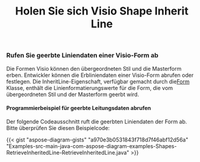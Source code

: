 ﻿---
title: Holen Sie sich Visio Shape Inherit Line
type: docs
weight: 100
url: /de/java/get-visio-shape-inherit-line/
description: In diesem Abschnitt wird erläutert, wie Sie den Linienstil der visio-Form erhalten, der von seinem übergeordneten Stil geerbt und mit Aspose.Diagram gemastert wird.
---
### **Rufen Sie geerbte Liniendaten einer Visio-Form ab**
 Die Formen Visio können den übergeordneten Stil und die Masterform erben. Entwickler können die Erbliniendaten einer Visio-Form abrufen oder festlegen. Die InheritLine-Eigenschaft, verfügbar gemacht durch die[Form](https://reference.aspose.com/diagram/java/com.aspose.diagram/shape) Klasse, enthält die Linienformatierungswerte für die Form, die vom übergeordneten Stil und der Masterform geerbt wird.
#### **Programmierbeispiel für geerbte Leitungsdaten abrufen**
Der folgende Codeausschnitt ruft die geerbten Liniendaten der Form ab. Bitte überprüfen Sie diesen Beispielcode:

{{< gist "aspose-diagram-gists" "a970e3b0531843f718d7f46abf12d56a" "Examples-src-main-java-com-aspose-diagram-examples-Shapes-RetrieveInheritedLine-RetrieveInheritedLine.java" >}}


